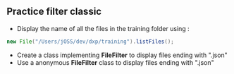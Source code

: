 ## Practice filter classic

* Display the name of all the files in the training folder using :

```java
new File("/Users/jOSS/dev/dxp/training").listFiles();
```
* Create a class implementing **FileFilter** to display files ending with ".json"
* Use a anonymous **FileFilter** class to display files ending with ".json"
